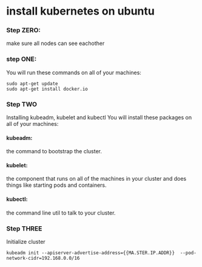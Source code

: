 # install kubernetes on ubuntu 



### Step ZERO:  
make sure all nodes can see  eachother 

### step ONE: 
You will run these commands on all of your machines:

```
sudo apt-get update 
sudo apt-get install docker.io
```

### Step TWO 
Installing kubeadm, kubelet and kubectl
You will install these packages on all of your machines:

#### kubeadm: 
the command to bootstrap the cluster.

#### kubelet: 
the component that runs on all of the machines in your cluster and does things like starting pods and containers.

#### kubectl: 
the command line util to talk to your cluster.


### Step THREE 
Initialize cluster


```
kubeadm init --apiserver-advertise-address={{MA.STER.IP.ADDR}}  --pod-network-cidr=192.168.0.0/16
```

